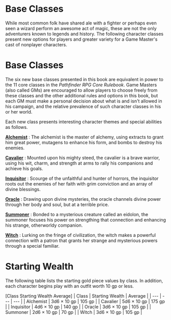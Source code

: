 # Base Classes

While most common folk have shared ale with a fighter or perhaps even seen a wizard perform an awesome act of magic, these are not the only adventurers known to legends and history. The following character classes present new options for players and greater variety for a Game Master's cast of nonplayer characters.

# Base Classes

The six new base classes presented in this book are equivalent in power to the 11 core classes in the _Pathfinder RPG Core Rulebook_. Game Masters (also called GMs) are encouraged to allow players to choose freely from these classes and the other additional rules and options in this book, but each GM must make a personal decision about what is and isn't allowed in his campaign, and the relative prevalence of such character classes in his or her world.

Each new class presents interesting character themes and special abilities as follows.

**[Alchemist](baseClasses/alchemist.md)** : The alchemist is the master of alchemy, using extracts to grant him great power, mutagens to enhance his form, and bombs to destroy his enemies.

**[Cavalier](baseClasses/cavalier.md)** : Mounted upon his mighty steed, the cavalier is a brave warrior, using his wit, charm, and strength at arms to rally his companions and achieve his goals.

**[Inquisitor](baseClasses/inquisitor.md)** : Scourge of the unfaithful and hunter of horrors, the inquisitor roots out the enemies of her faith with grim conviction and an array of divine blessings.

**[Oracle](baseClasses/oracle.md)** : Drawing upon divine mysteries, the oracle channels divine power through her body and soul, but at a terrible price.

**[Summoner](baseClasses/summoner.md)** : Bonded to a mysterious creature called an eidolon, the summoner focuses his power on strengthing that connection and enhancing his strange, otherworldy companion.

**[Witch](baseClasses/witch.md)** : Lurking on the fringe of civilization, the witch makes a powerful connection with a patron that grants her strange and mysterious powers through a special familiar.

# Starting Wealth

The following table lists the starting gold piece values by class. In addition, each character begins play with an outfit worth 10 gp or less.

[Class Starting Wealth Average]
| Class | Starting Wealth | Average |
| --- | --- | --- |
| Alchemist | 3d6 × 10 gp | 105 gp |
| Cavalier | 5d6 × 10 gp | 175 gp |
| Inquisitor | 4d6 × 10 gp | 140 gp |
| Oracle | 3d6 × 10 gp | 105 gp |
| Summoner | 2d6 × 10 gp | 70 gp |
| Witch | 3d6 × 10 gp | 105 gp |

